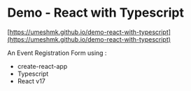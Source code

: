 # Demo - React with Typescript

[https://umeshmk.github.io/demo-react-with-typescript](https://umeshmk.github.io/demo-react-with-typescript)

An Event Registration Form using :

- create-react-app
- Typescript
- React v17
